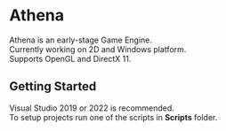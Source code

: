 # Athena
Athena is an early-stage Game Engine.   
Currently working on 2D and Windows platform.   
Supports OpenGL and DirectX 11.

## Getting Started
Visual Studio 2019 or 2022 is recommended.   
To setup projects run one of the scripts in <b>Scripts</b> folder.    
